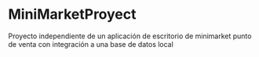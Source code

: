 # MiniMarketProyect
Proyecto independiente de un aplicación de escritorio de minimarket punto de venta con integración a una base de datos local
